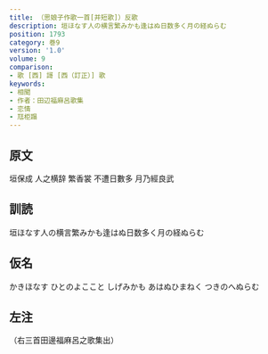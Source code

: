 ```yaml
---
title: （思娘子作歌一首[并短歌]）反歌
description: 垣ほなす人の横言繁みかも逢はぬ日数多く月の経ぬらむ
position: 1793
category: 巻9
version: '1.0'
volume: 9
comparison:
- 歌 [西] 謌 [西（訂正）] 歌
keywords:
- 相聞
- 作者：田辺福麻呂歌集
- 恋情
- 尫柜蹋
---
```


## 原文

垣保成 人之横辞 繁香裳 不遭日數多 月乃經良武

## 訓読

垣ほなす人の横言繁みかも逢はぬ日数多く月の経ぬらむ

## 仮名

かきほなす ひとのよここと しげみかも あはぬひまねく つきのへぬらむ

## 左注

（右三首田邊福麻呂之歌集出）
